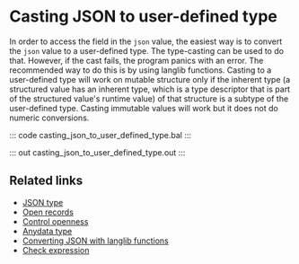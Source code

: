 # Casting JSON to user-defined type

In order to access the field in the `json` value, the easiest way is to convert the `json` value to a user-defined type. 
The type-casting can be used to do that. However, if the cast fails, the program panics with an error. The recommended way to do this is by using langlib functions.
Casting to a user-defined type will work on mutable structure only if the inherent type (a structured value has an inherent type, which is a type descriptor that is part of the structured value's runtime value) of that structure is a subtype of the user-defined type.
Casting immutable values will work but it does not do numeric conversions.

::: code casting_json_to_user_defined_type.bal :::

::: out casting_json_to_user_defined_type.out :::

## Related links
- [JSON type](https://ballerina.io/learn/by-example/json-type/)
- [Open records](https://ballerina.io/learn/by-example/open-records/)
- [Control openness](https://ballerina.io/learn/by-example/controlling-openness/)
- [Anydata type](https://ballerina.io/learn/by-example/anydata-type/)
- [Converting JSON with langlib functions](https://ballerina.io/learn/by-example/converting-json-with-langlib-functions/)
- [Check expression](https://ballerina.io/learn/by-example/check-expression/)
